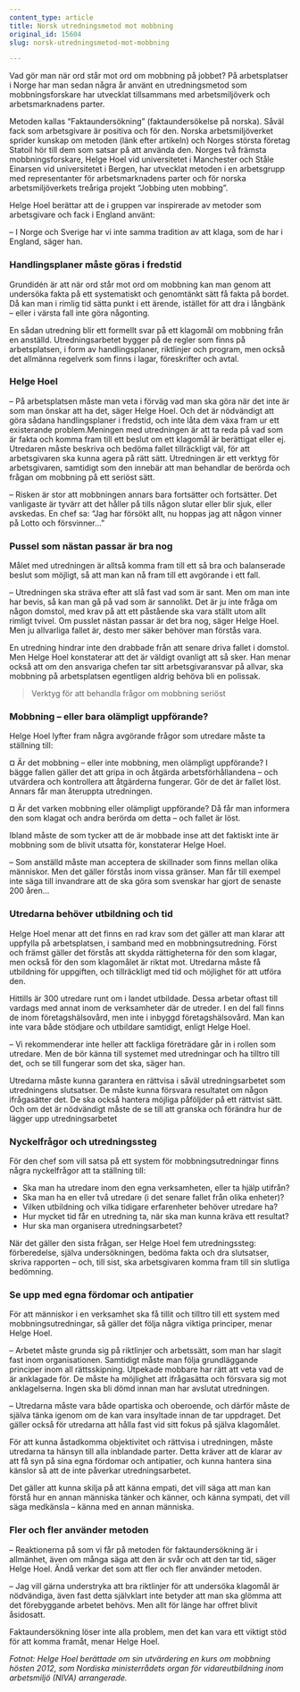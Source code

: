 ```yaml
---
content_type: article
title: Norsk utredningsmetod mot mobbning
original_id: 15604
slug: norsk-utredningsmetod-mot-mobbning

---
```


Vad gör man när ord står mot ord om mobbning på jobbet? På arbetsplatser i Norge har man sedan några år använt en utredningsmetod som mobbningsforskare har utvecklat tillsammans med arbetsmiljöverk och arbetsmarknadens parter.

Metoden kallas “Faktaundersökning” (faktaundersökelse på norska). Såväl fack som arbetsgivare är positiva och för den. Norska arbetsmiljöverket sprider kunskap om metoden (länk efter artikeln) och Norges största företag Statoil hör till dem som satsar på att använda den. Norges två främsta mobbningsforskare, Helge Hoel vid universitetet i Manchester och Ståle Einarsen vid universitetet i Bergen, har utvecklat metoden i en arbetsgrupp med representanter för arbetsmarknadens parter och för norska arbetsmiljöverkets treåriga projekt “Jobbing uten mobbing”.

Helge Hoel berättar att de i gruppen var inspirerade av metoder som arbetsgivare och fack i England använt:

– I Norge och Sverige har vi inte samma tradition av att klaga, som de har i England, säger han.

### Handlingsplaner måste göras i fredstid

Grundidén är att när ord står mot ord om mobbning kan man genom att undersöka fakta på ett systematiskt och genomtänkt sätt få fakta på bordet. Då kan man i rimlig tid sätta punkt i ett ärende, istället för att dra i långbänk – eller i värsta fall inte göra någonting.

En sådan utredning blir ett formellt svar på ett klagomål om mobbning från en anställd. Utredningsarbetet bygger på de regler som finns på arbetsplatsen, i form av handlingsplaner, riktlinjer och program, men också det allmänna regelverk som finns i lagar, föreskrifter och avtal.

### Helge Hoel

– På arbetsplatsen måste man veta i förväg vad man ska göra när det inte är som man önskar att ha det, säger Helge Hoel. Och det är nödvändigt att göra sådana handlingsplaner i fredstid, och inte låta dem växa fram ur ett existerande problem.Meningen med utredningen är att ta reda på vad som är fakta och komma fram till ett beslut om ett klagomål är berättigat eller ej. Utredaren måste beskriva och bedöma fallet tillräckligt väl, för att arbetsgivaren ska kunna agera på rätt sätt. Utredningen är ett verktyg för arbetsgivaren, samtidigt som den innebär att man behandlar de berörda och frågan om mobbning på ett seriöst sätt.

– Risken är stor att mobbningen annars bara fortsätter och fortsätter. Det vanligaste är tyvärr att det håller på tills någon slutar eller blir sjuk, eller avskedas. En chef sa: “Jag har försökt allt, nu hoppas jag att någon vinner på Lotto och försvinner…”

### Pussel som nästan passar är bra nog

Målet med utredningen är alltså komma fram till ett så bra och balanserade beslut som möjligt, så att man kan nå fram till ett avgörande i ett fall.

– Utredningen ska sträva efter att slå fast vad som är sant. Men om man inte har bevis, så kan man gå på vad som är sannolikt. Det är ju inte fråga om någon domstol, med krav på att ett påstående ska vara ställt utom allt rimligt tvivel. Om pusslet nästan passar är det bra nog, säger Helge Hoel. Men ju allvarliga fallet är, desto mer säker behöver man förstås vara.

En utredning hindrar inte den drabbade från att senare driva fallet i domstol. Men Helge Hoel konstaterar att det är väldigt ovanligt att så sker. Han menar också att om den ansvariga chefen tar sitt arbetsgivaransvar på allvar, ska mobbning på arbetsplatsen egentligen aldrig behöva bli en polissak.

> Verktyg för att behandla frågor om mobbning seriöst

### Mobbning – eller bara olämpligt uppförande?

Helge Hoel lyfter fram några avgörande frågor som utredare måste ta ställning till:

¤ Är det mobbning – eller inte mobbning, men olämpligt uppförande? I bägge fallen gäller det att gripa in och åtgärda arbetsförhållandena – och utvärdera och kontrollera att åtgärderna fungerar. Gör de det är fallet löst. Annars får man återuppta utredningen.

¤ Är det varken mobbning eller olämpligt uppförande? Då får man informera den som klagat och andra berörda om detta – och fallet är löst.

Ibland måste de som tycker att de är mobbade inse att det faktiskt inte är mobbning som de blivit utsatta för, konstaterar Helge Hoel.

– Som anställd måste man acceptera de skillnader som finns mellan olika människor. Men det gäller förstås inom vissa gränser. Man får till exempel inte säga till invandrare att de ska göra som svenskar har gjort de senaste 200 åren…

### Utredarna behöver utbildning och tid

Helge Hoel menar att det finns en rad krav som det gäller att man klarar att uppfylla på arbetsplatsen, i samband med en mobbningsutredning. Först och främst gäller det förstås att skydda rättigheterna för den som klagar, men också för den som klagomålet är riktat mot. Utredarna måste få utbildning för uppgiften, och tillräckligt med tid och möjlighet för att utföra den.

Hittills är 300 utredare runt om i landet utbildade. Dessa arbetar oftast till vardags med annat inom de verksamheter där de utreder. I en del fall finns de inom företagshälsovård, men inte i inbyggd företagshälsovård. Man kan inte vara både stödjare och utbildare samtidigt, enligt Helge Hoel.

– Vi rekommenderar inte heller att fackliga företrädare går in i rollen som utredare. Men de bör känna till systemet med utredningar och ha tilltro till det, och se till fungerar som det ska, säger han.

Utredarna måste kunna garantera en rättvisa i såväl utredningsarbetet som utredningens slutsatser. De måste kunna försvara resultatet om någon ifrågasätter det. De ska också hantera möjliga påföljder på ett rättvist sätt. Och om det är nödvändigt måste de se till att granska och förändra hur de lägger upp utredningsarbetet

### Nyckelfrågor och utredningssteg

För den chef som vill satsa på ett system för mobbningsutredningar finns några nyckelfrågor att ta ställning till:

*   Ska man ha utredare inom den egna verksamheten, eller ta hjälp utifrån?
*   Ska man ha en eller två utredare (i det senare fallet från olika enheter)?
*   Vilken utbildning och vilka tidigare erfarenheter behöver utredare ha?
*   Hur mycket tid får en utredning ta, när ska man kunna kräva ett resultat?
*   Hur ska man organisera utredningsarbetet?

När det gäller den sista frågan, ser Helge Hoel fem utredningssteg: förberedelse, själva undersökningen, bedöma fakta och dra slutsatser, skriva rapporten – och, till sist, ska arbetsgivaren komma fram till sin slutliga bedömning.

### Se upp med egna fördomar och antipatier

För att människor i en verksamhet ska få tillit och tilltro till ett system med mobbningsutredningar, så gäller det följa några viktiga principer, menar Helge Hoel.

– Arbetet måste grunda sig på riktlinjer och arbetssätt, som man har slagit fast inom organisationen. Samtidigt måste man följa grundläggande principer inom all rättsskipning. Utpekade mobbare har rätt att veta vad de är anklagade för. De måste ha möjlighet att ifrågasätta och försvara sig mot anklagelserna. Ingen ska bli dömd innan man har avslutat utredningen.

– Utredarna måste vara både opartiska och oberoende, och därför måste de själva tänka igenom om de kan vara insyltade innan de tar uppdraget. Det gäller också för utredarna att hålla fast vid sitt fokus på själva klagomålet.

För att kunna åstadkomma objektivitet och rättvisa i utredningen, måste utredarna ta hänsyn till alla inblandade parter. Detta kräver att de klarar av att få syn på sina egna fördomar och antipatier, och kunna hantera sina känslor så att de inte påverkar utredningsarbetet.

Det gäller att kunna skilja på att känna empati, det vill säga att man kan förstå hur en annan människa tänker och känner, och känna sympati, det vill säga medkänsla – känna med en annan människa.

### Fler och fler använder metoden

– Reaktionerna på som vi får på metoden för faktaundersökning är i allmänhet, även om många säga att den är svår och att den tar tid, säger Helge Hoel. Ändå verkar det som att fler och fler använder metoden.

– Jag vill gärna understryka att bra riktlinjer för att undersöka klagomål är nödvändiga, även fast detta självklart inte betyder att man ska glömma att det förebyggande arbetet behövs. Men allt för länge har offret blivit åsidosatt.

Faktaundersökning löser inte alla problem, men det kan vara ett viktigt stöd för att komma framåt, menar Helge Hoel.

_Fotnot:_ _Helge Hoel berättade om sin utvärdering en kurs om mobbning hösten 2012, som Nordiska ministerrådets organ för vidareutbildning inom arbetsmiljö (NIVA) arrangerade._

